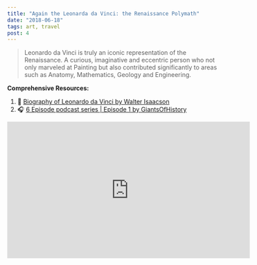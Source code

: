```yaml
---
title: "Again the Leonarda da Vinci: the Renaissance Polymath"
date: "2018-06-18"
tags: art, travel
post: 4
---
```


> Leonardo da Vinci is truly an iconic representation of the Renaissance. A curious,    imaginative and eccentric person who not only marveled at Painting but also contributed significantly to areas such as Anatomy, Mathematics, Geology and Engineering.


**Comprehensive Resources:**
1. 📖 [Biography of Leonardo da Vinci by Walter Isaacson](https://www.goodreads.com/book/show/34684622-leonardo-da-vinci)
2. 🎧 [6 Episode podcast series | Episode 1 by GiantsOfHistory](https:)

<iframe width="560" height="315" src="https://www.youtube.com/embed/5uooRe07mYM" frameborder="0" allow="autoplay; encrypted-media" allowfullscreen></iframe>
